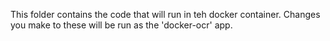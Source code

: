This folder contains the code that will run in teh docker container. Changes
you make to these will be run as the 'docker-ocr' app.
